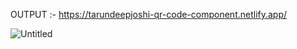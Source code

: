 OUTPUT :- https://tarundeepjoshi-qr-code-component.netlify.app/

![Untitled](https://user-images.githubusercontent.com/96376595/179914654-b42a6962-fdae-4826-99fb-1273465253c4.png)
